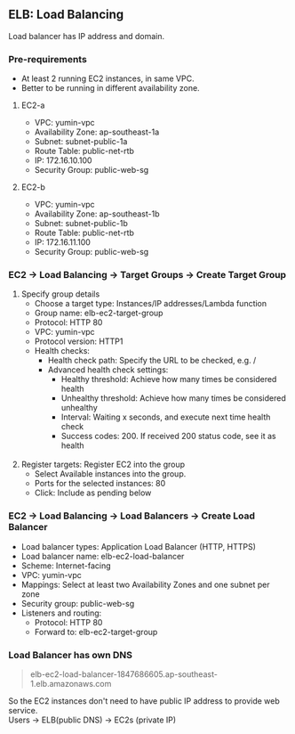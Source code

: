 ## ELB: Load Balancing

Load balancer has IP address and domain.

### Pre-requirements

+ At least 2 running EC2 instances, in same VPC.
+ Better to be running in different availability zone.

1. EC2-a
    + VPC: yumin-vpc
    + Availability Zone: ap-southeast-1a
    + Subnet: subnet-public-1a
    + Route Table: public-net-rtb
    + IP: 172.16.10.100
    + Security Group: public-web-sg

2. EC2-b
    + VPC: yumin-vpc
    + Availability Zone: ap-southeast-1b
    + Subnet: subnet-public-1b
    + Route Table: public-net-rtb
    + IP: 172.16.11.100
    + Security Group: public-web-sg

### EC2 -> Load Balancing -> Target Groups -> Create Target Group

1. Specify group details
    + Choose a target type: Instances/IP addresses/Lambda function
    + Group name: elb-ec2-target-group
    + Protocol: HTTP 80
    + VPC: yumin-vpc
    + Protocol version: HTTP1
    + Health checks:
        + Health check path: Specify the URL to be checked, e.g. /
        + Advanced health check settings:
            + Healthy threshold: Achieve how many times be considered health
            + Unhealthy threshold: Achieve how many times be considered unhealthy
            + Interval: Waiting x seconds, and execute next time health check
            + Success codes: 200. If received 200 status code, see it as health
              <br><br>
2. Register targets: Register EC2 into the group
    + Select Available instances into the group.
    + Ports for the selected instances: 80
    + Click: Include as pending below

### EC2 -> Load Balancing -> Load Balancers -> Create Load Balancer

+ Load balancer types: Application Load Balancer (HTTP, HTTPS)
+ Load balancer name: elb-ec2-load-balancer
+ Scheme: Internet-facing
+ VPC: yumin-vpc
+ Mappings: Select at least two Availability Zones and one subnet per zone
+ Security group: public-web-sg
+ Listeners and routing:
    + Protocol: HTTP 80
    + Forward to: elb-ec2-target-group

### Load Balancer has own DNS

> elb-ec2-load-balancer-1847686605.ap-southeast-1.elb.amazonaws.com

So the EC2 instances don't need to have public IP address to provide web service.<br>
Users -> ELB(public DNS) -> EC2s (private IP)


